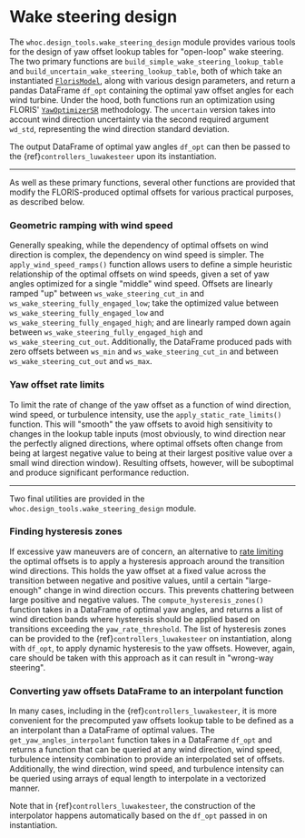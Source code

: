 # Wake steering design

The `whoc.design_tools.wake_steering_design` module provides various tools for the design of yaw
offset lookup tables for "open-loop" wake steering. The two primary functions are `build_simple_wake_steering_lookup_table` and `build_uncertain_wake_steering_lookup_table`, both of
which take an instantiated
[`FlorisModel`](https://nrel.github.io/floris/_autosummary/floris.floris_model.html),
along with various design parameters, and return a pandas DataFrame `df_opt` containing the optimal
yaw offset angles for each wind turbine. Under the hood, both functions run an optimization using
FLORIS'
[`YawOptimizerSR`](https://nrel.github.io/floris/_autosummary/floris.optimization.yaw_optimization.yaw_optimizer_sr.html) methodology. The `uncertain` version takes into account wind direction
uncertainty via the second required argument `wd_std`, representing the wind direction standard
deviation.

The output DataFrame of optimal yaw angles `df_opt` can then be passed to the
{ref}`controllers_luwakesteer`
upon its instantiation.

___

As well as these primary functions, several other functions are provided that modify the
FLORIS-produced optimal offsets for various practical purposes, as described below.

### Geometric ramping with wind speed

Generally speaking, while the dependency of optimal offsets on wind direction is complex,
the dependency on wind speed is simpler. The `apply_wind_speed_ramps()` function allows users to
define a simple heuristic relationship of the optimal offsets on wind speeds, given a set of
yaw angles optimized for a single "middle" wind speed. Offsets are linearly ramped "up" between
`ws_wake_steering_cut_in` and `ws_wake_steering_fully_engaged_low`; take the optimized value between
`ws_wake_steering_fully_engaged_low` and `ws_wake_steering_fully_engaged_high`; and are linearly
ramped down again between `ws_wake_steering_fully_engaged_high` and `ws_wake_steering_cut_out`.
Additionally, the DataFrame produced pads with zero offsets between `ws_min` and
`ws_wake_steering_cut_in` and between `ws_wake_steering_cut_out` and `ws_max`.

### Yaw offset rate limits

To limit the rate of change of the yaw offset as a function of wind direction, wind speed, or 
turbulence intensity, use the `apply_static_rate_limits()` function. This will "smooth" the yaw
offsets to avoid high sensitivity to changes in the lookup table inputs (most obviously, to
wind direction near the perfectly aligned directions, where optimal offsets often change from
being at largest negative value to being at their largest positive value over a small wind
direction window). Resulting offsets, however, will be suboptimal and produce significant
performance reduction.

___

Two final utilities are provided in the `whoc.design_tools.wake_steering_design` module.

### Finding hysteresis zones

If excessive yaw maneuvers are of concern, an alternative to
[rate limiting](#yaw-offset-rate-limits)
the optimal offsets is to apply a hysteresis approach around the transition wind directions. This
holds the yaw offset at a fixed value across the transition between negative and positive values,
until a certain "large-enough" change in wind direction occurs. This prevents chattering between
large positive and negative values. The `compute_hysteresis_zones()` function takes in a DataFrame
of optimal yaw angles, and returns a list of wind direction bands where hysteresis should be applied
based on transitions exceeding the `yaw_rate_threshold`. The list of hysteresis zones can be
provided to the {ref}`controllers_luwakesteer`
on instantiation, along with `df_opt`, to apply
dynamic hysteresis to the yaw offsets. However, again, care should be taken with this approach as it
can result in "wrong-way steering".

### Converting yaw offsets DataFrame to an interpolant function

In many cases, including in the
{ref}`controllers_luwakesteer`,
it is more convenient for the precomputed yaw offsets lookup table to be defined as a an
interpolant than a DataFrame of optimal values. The `get_yaw_angles_interpolant` function takes in
a DataFrame `df_opt` and returns a function that can be queried at any
wind direction, wind speed, turbulence intensity combination to provide an interpolated set of
offsets. Additionally, the wind direction, wind speed, and turbulence intensity can be queried
using arrays of equal length to interpolate in a vectorized manner.

Note that in {ref}`controllers_luwakesteer`,
the construction of the interpolator happens automatically based on the `df_opt` passed in on
instantiation.

